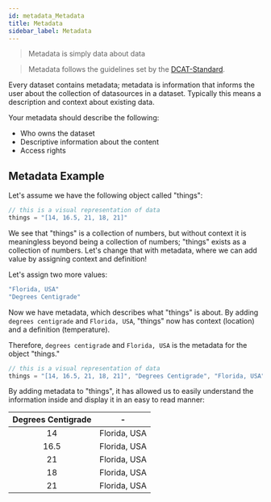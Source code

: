 ```yaml
---
id: metadata_Metadata
title: Metadata
sidebar_label: Metadata
---
```


> Metadata is simply data about data

>Metadata follows the guidelines set by the <a href="/dataplatform/metadata_DCAT" target="_blank">DCAT-Standard</a>.


Every dataset contains metadata; metadata is information that informs the user about the collection of datasources in a dataset. Typically this means a description and context about existing data.

Your metadata should describe the following:
* Who owns the dataset
* Descriptive information about the content
* Access rights

## Metadata Example

Let's assume we have the following object called "things":

```javascript
// this is a visual representation of data
things = "[14, 16.5, 21, 18, 21]"
```

We see that "things" is a collection of numbers, but without context it is meaningless beyond being a collection of numbers; "things" exists as a collection of numbers. Let's change that with metadata, where we can add value by assigning context and definition!

Let's assign two more values: 
```javascript
"Florida, USA"
"Degrees Centigrade"
```

Now we have metadata, which describes what "things" is about. By adding `degrees centigrade` and `Florida, USA`, "things" now has context (location) and a definition (temperature).

Therefore, `degrees centigrade` and `Florida, USA` is the metadata for the object "things." 

```javascript
// this is a visual representation of data
things = "[14, 16.5, 21, 18, 21]", "Degrees Centigrade", "Florida, USA"
```

By adding metadata to "things", it has allowed us to easily understand the information inside and display it in an easy to read manner:

|Degrees Centigrade| - | 
|:----------------:| :-------:|
|14| Florida, USA |
|16.5| Florida, USA |
|21| Florida, USA |
|18| Florida, USA |
|21| Florida, USA |
